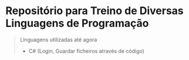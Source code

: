 # Repositório para Treino de Diversas Linguagens de Programação 
> Linguagens utilizadas até agora 
> * C# (Login, Guardar ficheiros através de código)
